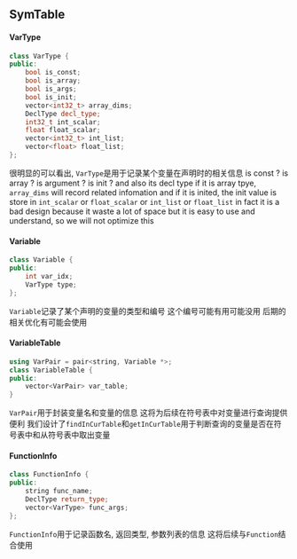 ## SymTable

#### VarType
```cpp
class VarType {
public:
    bool is_const;
    bool is_array;
    bool is_args;
    bool is_init;
    vector<int32_t> array_dims;
    DeclType decl_type;
    int32_t int_scalar;
    float float_scalar;
    vector<int32_t> int_list;
    vector<float> float_list;
};
```
很明显的可以看出, `VarType`是用于记录某个变量在声明时的相关信息
is const ? is array ? is argument ? is init ?
and also its decl type
if it is array tpye, `array_dims` will record related infomation
and if it is inited, the init value is store in `int_scalar` or `float_scalar` or `int_list` or `float_list`
in fact it is a bad design because it waste a lot of space
but it is easy to use and understand, so we will not optimize this

#### Variable
```cpp
class Variable {
public:
    int var_idx;
    VarType type;
};
```
`Variable`记录了某个声明的变量的类型和编号
这个编号可能有用可能没用
后期的相关优化有可能会使用

#### VariableTable
```cpp
using VarPair = pair<string, Variable *>;
class VariableTable {
public:
    vector<VarPair> var_table;
}
```
`VarPair`用于封装变量名和变量的信息
这将为后续在符号表中对变量进行查询提供便利
我们设计了`findInCurTable`和`getInCurTable`用于判断查询的变量是否在符号表中和从符号表中取出变量

#### FunctionInfo
```cpp
class FunctionInfo {
public:
    string func_name;
    DeclType return_type;
    vector<VarType> func_args;
};
```
`FunctionInfo`用于记录函数名, 返回类型, 参数列表的信息
这将后续与`Function`结合使用